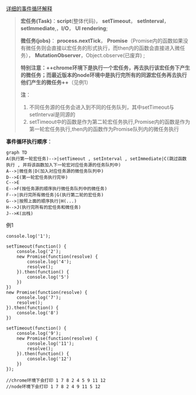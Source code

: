 [详细的事件循环解释](https://yangbo5207.github.io/wutongluo/ji-chu-jin-jie-xi-lie/shi-er-3001-shi-jian-xun-huan-ji-zhi.html)


> **宏任务(Task)**：**script**(整体代码)， **setTimeout**， **setInterval**， **setImmediate**,，**I/O**， **UI rendering**;
>
>**微任务(jobs)**： **process.nextTick**， **Promise**（Promise内的函数如果没有微任务则会直接以宏任务的形式执行，而then内的函数会直接进入微任务）， **MutationObserver**，Object.observe(已废弃) ;
>
>**特别注意：++chrome环境下是执行一个宏任务，再去执行该宏任务下产生的微任务；而最近版本的node环境中是执行完所有的同源宏任务再去执行他们产生的微任务++**（见例1）
>
>**注**：
>1. 不同任务源的任务会进入到不同的任务队列，其中setTimeout与setInterval是同源的<br>
>2. setTimeout中的函数是作为第二轮宏任务执行,Promise内的函数是作为第一轮宏任务执行,then内的函数作为Promise队列内的微任务执行

**事件循环执行顺序**：
```
graph TD
A(执行第一轮宏任务)-->|setTimeout , setInterval , setImmediate|C(跳过函数执行 , 并将该函数加入下一轮宏对应任务源的任务队列中)
A-->|微任务|D(加入对应任务源的微任务队列中)
D-->E(第一轮宏任务执行完毕)
C-->E
E-->F(按任务源的顺序执行微任务队列中的微任务)
F-->|执行完所有微任务|G(执行第二轮的宏任务)
G-->|按照上面的顺序执行|H(...)
H-->J(执行完所有的宏任务和微任务)
J-->K(出栈)

```

例1
```
console.log('1');

setTimeout(function() {
    console.log('2');
    new Promise(function(resolve) {
        console.log('4');
        resolve();
    }).then(function() {
        console.log('5')
    })
})
new Promise(function(resolve) {
    console.log('7');
    resolve();
}).then(function() {
    console.log('8')
})

setTimeout(function() {
    console.log('9');
    new Promise(function(resolve) {
        console.log('11');
        resolve();
    }).then(function() {
        console.log('12')
    })
});

//chrome环境下会打印 1 7 8 2 4 5 9 11 12
//node环境下会打印 1 7 8 2 4 9 11 5 12
```
